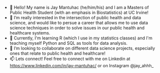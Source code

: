 - 👋 Hello! My name is Jay Mantuhac (he/him/his) and I am a Masters of Public Health Student (with an emphasis in Biostatistics) at UC Irvine!
- 👀 I’m really interested in the intersection of public health and data science, and would like to persue a career that allows me to use data science techniques in order to solve issues in our public health and healthcare systems.
- 🌱 Currently, I'm learning R (which I use in my statistics classes) and I'm teaching myself Python and SQL as tools for data analysis.
- 💞️ I’m looking to collaborate on different data science projects, especially ones that relate to public health and healthcare!
- 📫 Lets connect! Feel free to connect with me on Linkedin at https://www.linkedin.com/in/jay-mantuhac/ or on Instagram @jay_ahhh_

<!---
jaymantuhac/jaymantuhac is a ✨ special ✨ repository because its `README.md` (this file) appears on your GitHub profile.
You can click the Preview link to take a look at your changes.
--->
